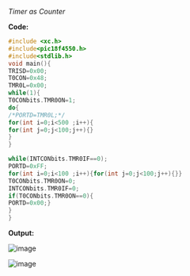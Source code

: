 *Timer as Counter*

**Code:**

```C
#include <xc.h>
#include<pic18f4550.h>
#include<stdlib.h>
void main(){
TRISD=0x00;
T0CON=0x48;
TMR0L=0x00;
while(1){
T0CONbits.TMR0ON=1;
do{
/*PORTD=TMR0L;*/
for(int i=0;i<500 ;i++){
for(int j=0;j<100;j++){}
}
}

while(INTCONbits.TMR0IF==0);
PORTD=0xFF;
for(int i=0;i<100 ;i++){for(int j=0;j<100;j++){}}
T0CONbits.TMR0ON=0;
INTCONbits.TMR0IF=0;
if(T0CONbits.TMR0ON==0){
PORTD=0x00;}
}
}
```

**Output:**

![image](https://github.com/Sanskritis101/PA-codes/assets/104347305/ee3260e3-4220-4f07-9646-ea60b83ab3a1)

![image](https://github.com/Sanskritis101/PA-codes/assets/104347305/9f095fa9-297a-42b1-967b-dc4030ed8216)
